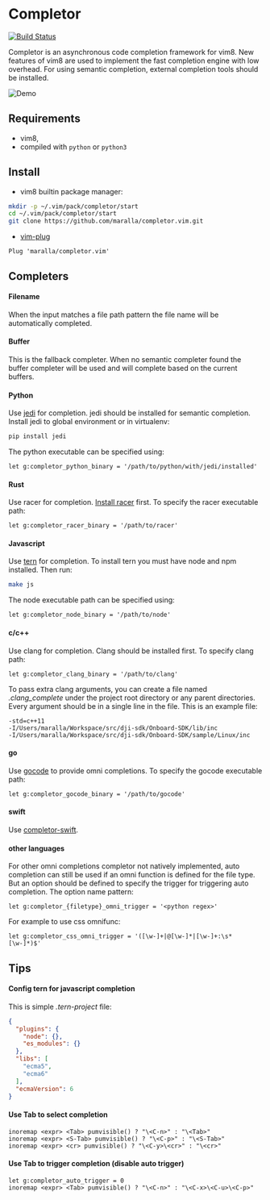 Completor
=========

[![Build Status](https://travis-ci.org/maralla/completor.vim.svg?branch=master)](https://travis-ci.org/maralla/completor.vim)

Completor is an asynchronous code completion framework for vim8. New features
of vim8 are used to implement the fast completion engine with low overhead.
For using semantic completion, external completion tools should be installed.

![Demo](http://i.imgur.com/f5EoiA6.gif)

Requirements
------------

* vim8,
* compiled with `python` or `python3`


Install
-------

* vim8 builtin package manager:

```bash
mkdir -p ~/.vim/pack/completor/start
cd ~/.vim/pack/completor/start
git clone https://github.com/maralla/completor.vim.git
```

* [vim-plug](https://github.com/junegunn/vim-plug)

```vim
Plug 'maralla/completor.vim'
```

Completers
----------

#### Filename
When the input matches a file path pattern the file name will be automatically
completed.

#### Buffer
This is the fallback completer. When no semantic completer found the buffer
completer will be used and will complete based on the current buffers.

#### Python
Use [jedi](https://github.com/davidhalter/jedi) for completion. jedi should be
installed for semantic completion.  Install jedi to global environment or in virtualenv:

```bash
pip install jedi
```

The python executable can be specified using:

```vim
let g:completor_python_binary = '/path/to/python/with/jedi/installed'
```

#### Rust
Use racer for completion. [Install racer](https://github.com/phildawes/racer#installation)
first. To specify the racer executable path:

```vim
let g:completor_racer_binary = '/path/to/racer'
```

#### Javascript
Use [tern](https://github.com/ternjs/tern) for completion. To install tern
you must have node and npm installed. Then run:

```bash
make js
```

The node executable path can be specified using:

```vim
let g:completor_node_binary = '/path/to/node'
```

#### c/c++
Use clang for completion. Clang should be installed first. To specify clang path:

```vim
let g:completor_clang_binary = '/path/to/clang'
```

To pass extra clang arguments, you can create a file named *.clang_complete*
under the project root directory or any parent directories. Every argument
should be in a single line in the file. This is an example file:
```
-std=c++11
-I/Users/maralla/Workspace/src/dji-sdk/Onboard-SDK/lib/inc
-I/Users/maralla/Workspace/src/dji-sdk/Onboard-SDK/sample/Linux/inc
```

#### go
Use [gocode](https://github.com/nsf/gocode) to provide omni completions.
To specify the gocode executable path:

```vim
let g:completor_gocode_binary = '/path/to/gocode'
```

#### swift

Use [completor-swift](https://github.com/maralla/completor-swift).

#### other languages

For other omni completions completor not natively implemented, auto completion
can still be used if an omni function is defined for the file type. But an option
should be defined to specify the trigger for triggering auto completion. The
option name pattern:

```vim
let g:completor_{filetype}_omni_trigger = '<python regex>'
```

For example to use css omnifunc:
```vim
let g:completor_css_omni_trigger = '([\w-]+|@[\w-]*|[\w-]+:\s*[\w-]*)$'
```

Tips
----

#### Config tern for javascript completion

This is simple *.tern-project* file:
```json
{
  "plugins": {
    "node": {},
    "es_modules": {}
  },
  "libs": [
    "ecma5",
    "ecma6"
  ],
  "ecmaVersion": 6
}
```

#### Use Tab to select completion

```vim
inoremap <expr> <Tab> pumvisible() ? "\<C-n>" : "\<Tab>"
inoremap <expr> <S-Tab> pumvisible() ? "\<C-p>" : "\<S-Tab>"
inoremap <expr> <cr> pumvisible() ? "\<C-y>\<cr>" : "\<cr>"
```

#### Use Tab to trigger completion (disable auto trigger)

```vim
let g:completor_auto_trigger = 0
inoremap <expr> <Tab> pumvisible() ? "\<C-n>" : "\<C-x>\<C-u>\<C-p>"
```
